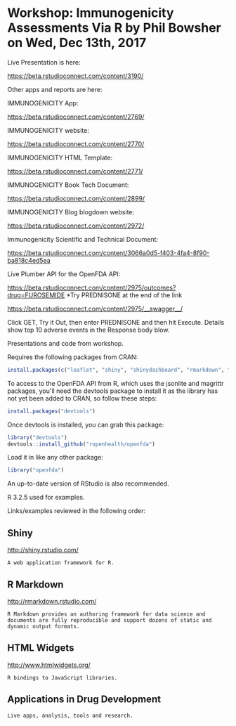 # Workshop: Immunogenicity Assessments Via R by Phil Bowsher on Wed, Dec 13th, 2017

Live Presentation is here:

https://beta.rstudioconnect.com/content/3190/

Other apps and reports are here:

IMMUNOGENICITY App:

https://beta.rstudioconnect.com/content/2769/

IMMUNOGENICITY website:

https://beta.rstudioconnect.com/content/2770/

IMMUNOGENICITY HTML Template:

https://beta.rstudioconnect.com/content/2771/

IMMUNOGENICITY Book Tech Document:

https://beta.rstudioconnect.com/content/2899/

IMMUNOGENICITY Blog blogdown website:

https://beta.rstudioconnect.com/content/2972/

Immunogenicity Scientific and Technical Document:

https://beta.rstudioconnect.com/content/3066a0d5-f403-4fa4-8f90-ba818c4ed5ea

Live Plumber API for the OpenFDA API:

https://beta.rstudioconnect.com/content/2975/outcomes?drug=FUROSEMIDE
*Try PREDNISONE at the end of the link

https://beta.rstudioconnect.com/content/2975/__swagger__/

Click GET, Try it Out, then enter PREDNISONE and then hit Execute. Details show top 10 adverse events in the Response body blow.

Presentations and code from workshop.

Requires the following packages from CRAN:

```r
install.packages(c("leaflet", "shiny", "shinydashboard", "rmarkdown", "flex_dashboard", "ggplot2", "plotly", "plyr", "reshape2"))
``` 

To access to the OpenFDA API from R, which uses the jsonlite and magrittr packages, you'll need the devtools package to install it as the library has not yet been added to CRAN, so follow these steps:

```r
install.packages("devtools")
```

Once devtools is installed, you can grab this package:

```r
library("devtools")
devtools::install_github("ropenhealth/openfda")
```
Load it in like any other package:

```r
library("openfda")
```

An up-to-date version of RStudio is also recommended.

R 3.2.5 used for examples.

Links/examples reviewed in the following order:

## **Shiny**

http://shiny.rstudio.com/

    A web application framework for R.

## **R Markdown**

http://rmarkdown.rstudio.com/
  
    R Markdown provides an authoring framework for data science and documents are fully reproducible and support dozens of static and dynamic output formats.

## **HTML Widgets**

http://www.htmlwidgets.org/

    R bindings to JavaScript libraries.
    
## **Applications in Drug Development**

    Live apps, analysis, tools and research.